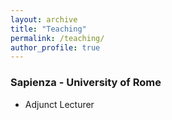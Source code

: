 ```yaml
---
layout: archive
title: "Teaching"
permalink: /teaching/
author_profile: true
---
```



### Sapienza - University of Rome

- Adjunct Lecturer